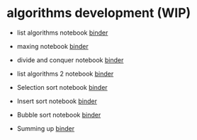 # algorithms development (WIP)


* list algorithms notebook [binder](https://mybinder.org/v2/gh/tutorials-4newbies/algorithms_development/master?filepath=list_algorithms.ipynb)

* maxing notebook [binder](https://mybinder.org/v2/gh/tutorials-4newbies/algorithms_development/master?filepath=maxing.ipynb)

* divide and conquer notebook [binder](https://mybinder.org/v2/gh/tutorials-4newbies/algorithms_development/master?filepath=divide_conquer_binary_search.ipynb)


* list algorithms 2 notebook [binder](https://mybinder.org/v2/gh/tutorials-4newbies/algorithms_development/master?filepath=list_algorithms_2.ipynb)

* Selection sort notebook [binder](https://mybinder.org/v2/gh/tutorials-4newbies/algorithms_development/master?filepath=sortings/selection_sort.ipynb)

* Insert sort notebook [binder](https://mybinder.org/v2/gh/tutorials-4newbies/algorithms_development/master?filepath=sortings/insert_sort.ipynb)

* Bubble sort notebook [binder](https://mybinder.org/v2/gh/tutorials-4newbies/algorithms_development/master?filepath=sortings/bubble_sort.ipynb)

* Summing up [binder](https://mybinder.org/v2/gh/tutorials-4newbies/algorithms_development/master?filepath=sortings/sorting_summing_up.ipynb)